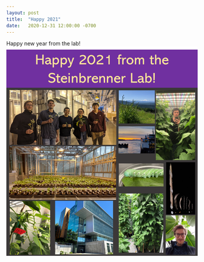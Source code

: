 ```yaml
---
layout: post
title:  "Happy 2021"
date:   2020-12-31 12:00:00 -0700
---
```

Happy new year from the lab!
<img src="/images/2020-02.png" class="img-responsive" alt="">